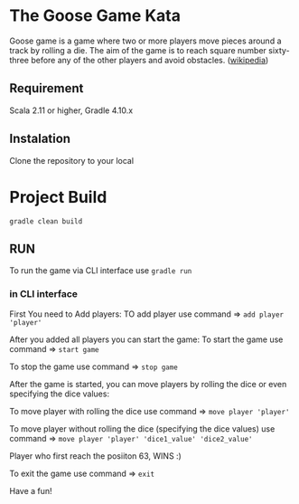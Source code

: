 # The Goose Game Kata
Goose game is a game where two or more players move pieces around a track by rolling a die. The aim of the game is to reach square number sixty-three before any of the other players and avoid obstacles. ([wikipedia](https://en.wikipedia.org/wiki/Game_of_the_Goose))

## Requirement ##
Scala 2.11 or higher, Gradle 4.10.x


## Instalation ##
Clone the repository to your local

# Project Build #
`gradle clean build`



## RUN ##
To run the game via CLI interface use `gradle run`

### in CLI interface ###

First You need to Add players:
TO add player use command =>  `add player 'player'` 

After you added all players you can start the game:
To start the game use command =>  `start game`

To stop the game use command =>  `stop game`
 
After the game is started, you can move players by rolling the dice or even specifying the dice values:

To move player with rolling the dice use command => `move player 'player'`

To move player without rolling the dice (specifying the dice values) use command => `move player 'player' 'dice1_value' 'dice2_value'`
   
Player who first reach the posiiton 63, WINS :)

To exit the game use command => `exit`

Have a fun!


